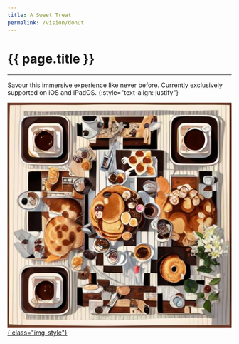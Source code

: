 ```yaml
---
title: A Sweet Treat
permalink: /vision/donut
---
```


# **{{ page.title }}**
<hr class="short">

Savour this immersive experience like never before. Currently exclusively supported on iOS and iPadOS.
{:style="text-align: justify"}

<a rel="ar" href="/assets/vision/donut.usdz" style="display:block"> ![donut](/assets/vision/donutAR.jpg){:class="img-style"} </a>